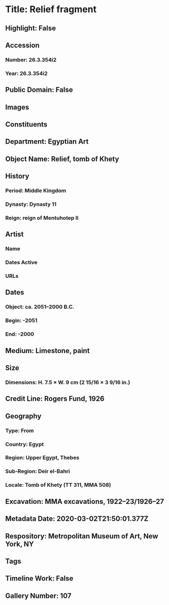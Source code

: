 # Title: Relief fragment
## Highlight: False
## Accession
### Number: 26.3.354i2
### Year: 26.3.354i2
## Public Domain: False
## Images
## Constituents
## Department: Egyptian Art
## Object Name: Relief, tomb of Khety
## History
### Period: Middle Kingdom
### Dynasty: Dynasty 11
### Reign: reign of Mentuhotep II
## Artist
### Name
### Dates Active
### URLs
## Dates
### Object: ca. 2051–2000 B.C.
### Begin: -2051
### End: -2000
## Medium: Limestone, paint
## Size
### Dimensions: H. 7.5 × W. 9 cm (2 15/16 × 3 9/16 in.)
## Credit Line: Rogers Fund, 1926
## Geography
### Type: From
### Country: Egypt
### Region: Upper Egypt, Thebes
### Sub-Region: Deir el-Bahri
### Locale: Tomb of Khety (TT 311, MMA 508)
## Excavation: MMA excavations, 1922–23/1926–27
## Metadata Date: 2020-03-02T21:50:01.377Z
## Respository: Metropolitan Museum of Art, New York, NY
## Tags
## Timeline Work: False
## Gallery Number: 107